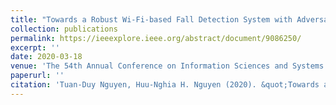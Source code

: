 ```yaml
---
title: "Towards a Robust Wi-Fi-based Fall Detection System with Adversarial Data Augmentation"
collection: publications
permalink: https://ieeexplore.ieee.org/abstract/document/9086250/
excerpt: ''
date: 2020-03-18
venue: 'The 54th Annual Conference on Information Sciences and Systems 2020'
paperurl: ''
citation: 'Tuan-Duy Nguyen, Huu-Nghia H. Nguyen (2020). &quot;Towards a Robust Wi-Fi-based Fall Detection System with Adversarial Data Augmentation&quot; <i>CISS 2020</i>. 1(1).'
---
```

<!-- This paper is about the number 1. The number 2 is left for future work. -->

<!-- [Download paper here](http://academicpages.github.io/files/paper1.pdf) -->

<!-- Recommended citation: Your Name, You. (2009). "Paper Title Number 1." <i>Journal 1</i>. 1(1). -->